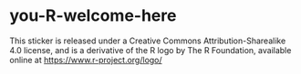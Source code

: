 # you-R-welcome-here

This sticker is released under a Creative Commons Attribution-Sharealike 4.0 license, and is a derivative of the R logo by The R Foundation, available online at https://www.r-project.org/logo/
